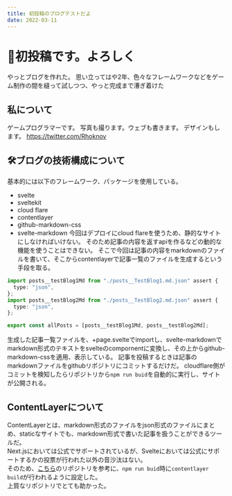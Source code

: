 ```yaml
---
title: 初投稿のブログテストだよ
date: 2022-03-11
---
```


# 📄初投稿です。よろしく

やっとブログを作れた。
思い立ってはや2年、色々なフレームワークなどをゲーム制作の間を縫って試しつつ、やっと完成まで漕ぎ着けた

## 私について

ゲームプログラマーです。 写真も撮ります。ウェブも書きます。 デザインもします。
https://twitter.com/Rhoknov

## 🛠️ブログの技術構成について

基本的には以下のフレームワーク、パッケージを使用している。

- svelte
- sveltekit
- cloud flare
- contentlayer
- github-markdown-css
- svelte-markdown 今回はデプロイにcloud
  flareを使うため、静的なサイトにしなければいけない。
  そのため記事の内容を返すapiを作るなどの動的な機能を使うことはできない。
  そこで今回は記事の内容をmarkdownのファイルを書いて、そこからcontentlayerで記事一覧のファイルを生成するという手段を取る。

```ts
import posts__testBlog1Md from "./posts__TestBlog1.md.json" assert {
  type: "json",
};
import posts__testBlog2Md from "./posts__TestBlog2.md.json" assert {
  type: "json",
};

export const allPosts = [posts__testBlog1Md, posts__testBlog2Md];
```

生成した記事一覧ファイルを、+page.svelteでimportし、svelte-markdownでmarkdown形式のテキストをsvelteのcompornentに変換し、その上からgithub-markdown-cssを適用、表示している。
記事を投稿するときは記事のmarkdownファイルをgithubリポジトリにコミットするだけだ。
cloudflare側がコミットを検知したらリポジトリから`npm run buid`を自動的に実行し、サイトが公開される。

## ContentLayerについて

ContentLayerとは、markdown形式のファイルをjson形式のファイルにまとめ、staticなサイトでも、markdown形式で書いた記事を扱うことができるツールだ。\
Next.jsにおいては公式でサポートされているが、Svelteにおいては公式にサポートするかの投票が行われた以外の音沙汰はない。\
そのため、[こちら](https://github.com/git-no/sveltekit-contentlayer-example/tree/main)のリポジトリを参考に、`npm run buid`時に`contentlayer build`が行われるように設定した。\
上質なリポジトリでとても助かった。
